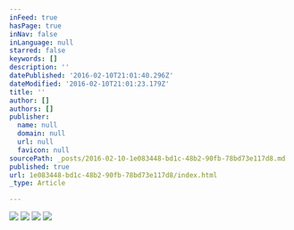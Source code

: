 ```yaml
---
inFeed: true
hasPage: true
inNav: false
inLanguage: null
starred: false
keywords: []
description: ''
datePublished: '2016-02-10T21:01:40.296Z'
dateModified: '2016-02-10T21:01:23.179Z'
title: ''
author: []
authors: []
publisher:
  name: null
  domain: null
  url: null
  favicon: null
sourcePath: _posts/2016-02-10-1e083448-bd1c-48b2-90fb-78bd73e117d8.md
published: true
url: 1e083448-bd1c-48b2-90fb-78bd73e117d8/index.html
_type: Article

---
```

![](https://the-grid-user-content.s3-us-west-2.amazonaws.com/70a12c93-ad1e-4396-9636-48cea64d04fe.png)
![](https://the-grid-user-content.s3-us-west-2.amazonaws.com/eb43c062-3bf6-4fdd-ab36-0bd036194549.jpg)
![](https://the-grid-user-content.s3-us-west-2.amazonaws.com/057e1791-9602-4e24-9673-69c3abf07d35.jpg)
![](https://the-grid-user-content.s3-us-west-2.amazonaws.com/d6a41459-c43c-4d87-873e-f6d38cbb9d5c.jpg)